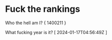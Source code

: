# Fuck the rankings

Who the hell am I?
{ 1400211 }

What fucking year is it?
[ 2024-01-17T04:56:49Z ]
